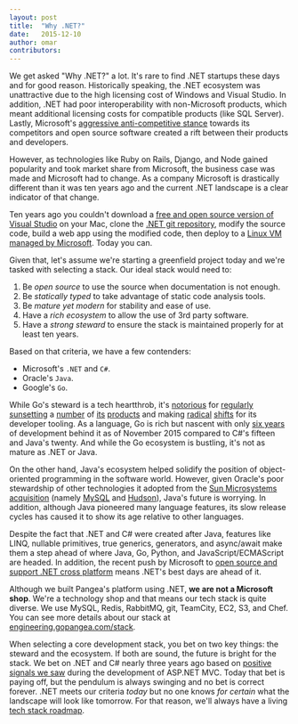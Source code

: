 ```yaml
---
layout: post
title:  "Why .NET?"
date:   2015-12-10
author: omar
contributors:
---
```

We get asked "Why .NET?" a lot. It's rare to find .NET startups these days and for good reason. Historically speaking, the .NET ecosystem was unattractive due to the high licensing cost of Windows and Visual Studio. In addition, .NET had poor interoperability with non-Microsoft products, which meant additional licensing costs for compatible products (like SQL Server). Lastly, Microsoft's [aggressive anti-competitive stance](https://en.wikipedia.org/wiki/Embrace,_extend_and_extinguish) towards its competitors and open source software created a rift between their products and developers.

However, as technologies like Ruby on Rails, Django, and Node gained popularity and took market share from Microsoft, the business case was made and Microsoft had to change. As a company Microsoft is drastically different than it was ten years ago and the current .NET landscape is a clear indicator of that change.

Ten years ago you couldn't download a [free and open source version of Visual Studio](https://code.visualstudio.com/) on your Mac, clone the [.NET git repository](https://github.com/dotnet/corefx), modify the source code, build a web app using the modified code, then deploy to a [Linux VM managed by Microsoft](https://azure.microsoft.com/en-us/documentation/articles/virtual-machines-linux-tutorial/). Today you can.

Given that, let's assume we're starting a greenfield project today and we're tasked with selecting a stack. Our ideal stack would need to:

1. Be *open source* to use the source when documentation is not enough.
2. Be *statically typed* to take advantage of static code analysis tools. 
3. Be *mature yet modern* for stability and ease of use.
5. Have a *rich ecosystem* to allow the use of 3rd party software.
6. Have a *strong steward* to ensure the stack is maintained properly for at least ten years.

Based on that criteria, we have a few contenders:

- Microsoft's `.NET` and `C#`.
- Oracle's `Java`.
- Google's `Go`.

While Go's steward is a tech heartthrob, it's [notorious](https://googleblog.blogspot.com/2011/09/fall-spring-clean.html) for [regularly](http://google-opensource.blogspot.com/2015/03/farewell-to-google-code.html) [sunsetting](https://googleblog.blogspot.com/2012/09/more-spring-cleaning.html) a [number](https://googleblog.blogspot.com/2012/12/winter-cleaning.html) of [its](https://googleblog.blogspot.com/2012/04/spring-cleaning-in-spring.html) [products](https://googleblog.blogspot.com/2013/03/a-second-spring-of-cleaning.html) and making [radical](http://angularjs.blogspot.com.es/2014/10/ng-europe-angular-13-and-beyond.html) [shifts](http://news.dartlang.org/2015/03/dart-for-entire-web.html) for its developer tooling. As a language, Go is rich but nascent with only [six years](https://blog.golang.org/6years) of development behind it as of November 2015 compared to C#'s fifteen and Java's twenty. And while the Go ecosystem is bustling, it's not as mature as .NET or Java.

On the other hand, Java's ecosystem helped solidify the position of object-oriented programming in the software world. However, given Oracle's poor stewardship of other technologies it adopted from the [Sun Microsystems acquisition](https://en.wikipedia.org/wiki/Sun_acquisition_by_Oracle) (namely [MySQL](https://en.wikipedia.org/wiki/Sun_acquisition_by_Oracle#MySQL_petition_and_forks) and [Hudson](https://en.wikipedia.org/wiki/Sun_acquisition_by_Oracle#Hudson.2FJenkins_fork)), Java's future is worrying. In addition, although Java pioneered many language features, its slow release cycles has caused it to show its age relative to other languages.

Despite the fact that .NET and C# were created after Java, features like LINQ, nullable primitives, true generics, generators, and async/await make them a step ahead of where Java, Go, Python, and JavaScript/ECMAScript are headed. In addition, the recent push by Microsoft to [open source and support .NET cross platform](http://dotnet.github.io/) means .NET's best days are ahead of it.

Although we built Pangea's platform using .NET, **we are not a Microsoft shop**. We're a technology shop and that means our tech stack is quite diverse. We use MySQL, Redis, RabbitMQ, git, TeamCity, EC2, S3, and Chef. You can see more details about our stack at [engineering.gopangea.com/stack](/stack).

When selecting a core development stack, you bet on two key things: the steward and the ecosystem. If both are sound, the future is bright for the stack. We bet on .NET and C# nearly three years ago based on [positive signals we saw](http://weblogs.asp.net/scottgu/asp-net-mvc-web-api-razor-and-open-source) during the development of ASP.NET MVC. Today that bet is paying off, but the pendulum is always swinging and no bet is correct forever. .NET meets our criteria _today_ but no one knows _for certain_ what the landscape will look like tomorrow. For that reason, we'll always have a living [tech stack roadmap](/stack#roadmap).
